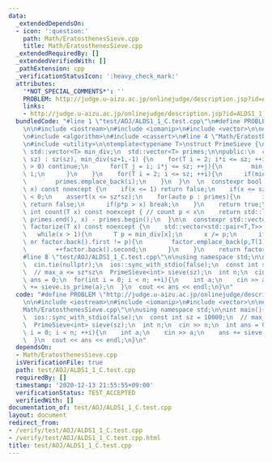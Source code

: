 ```yaml
---
data:
  _extendedDependsOn:
  - icon: ':question:'
    path: Math/EratosthenesSieve.cpp
    title: Math/EratosthenesSieve.cpp
  _extendedRequiredBy: []
  _extendedVerifiedWith: []
  _pathExtension: cpp
  _verificationStatusIcon: ':heavy_check_mark:'
  attributes:
    '*NOT_SPECIAL_COMMENTS*': ''
    PROBLEM: http://judge.u-aizu.ac.jp/onlinejudge/description.jsp?id=ALDS1_1_C&lang=ja
    links:
    - http://judge.u-aizu.ac.jp/onlinejudge/description.jsp?id=ALDS1_1_C&lang=ja
  bundledCode: "#line 1 \"test/AOJ/ALDS1_1_C.test.cpp\"\n#define PROBLEM \"http://judge.u-aizu.ac.jp/onlinejudge/description.jsp?id=ALDS1_1_C&lang=ja\"\
    \n\n#include <iostream>\n#include <iomanip>\n#include <vector>\n\n#line 1 \"Math/EratosthenesSieve.cpp\"\
    \n#include <algorithm>\n#include <cassert>\n#line 4 \"Math/EratosthenesSieve.cpp\"\
    \n#include <utility>\n\ntemplate<typename T>\nstruct PrimeSieve {\n  T sz;\n \
    \ std::vector<T> min_div;\n  std::vector<T> primes;\n\npublic:\n  constexpr PrimeSieve(T\
    \ sz) : sz(sz), min_div(sz+1,-1) {\n    for(T i = 2; i*i <= sz; ++i){\n      if(min_div[i]\
    \ > 0) continue;\n      for(T j = i; i*j <= sz; ++j){\n        min_div[i*j] =\
    \ i;\n      }\n    }\n    for(T i = 2; i <= sz; ++i){\n      if(min_div[i] < 0)\n\
    \        primes.emplace_back(i);\n    }\n  }\n  \n  constexpr bool is_prime(T\
    \ x) const noexcept {\n    if(x <= 1) return false;\n    if(x <= sz) return min_div[x]\
    \ < 0;\n    assert(x <= sz*sz);\n    for(auto p : primes){\n      if(x%p == 0)\
    \ return false;\n      if(p*p > x) break;\n    }\n    return true;\n  }\n\n  constexpr\
    \ int count(T x) const noexcept { // count p < x\n    return std::lower_bound(primes.begin(),\
    \ primes.end(), x) - primes.begin();\n  }\n\n  constexpr std::vector<std::pair<T,T>>\
    \ factorize(T x) const noexcept {\n    std::vector<std::pair<T,T>> factor;\n \
    \   while(x > 1){\n      T p = min_div[x];\n      x /= p;\n      if(factor.empty()\
    \ or factor.back().first != p){\n        factor.emplace_back(p,T(1));\n      }else{\n\
    \        ++factor.back().second;\n      }\n    }\n    return factor;\n  }\n};\n\
    #line 8 \"test/AOJ/ALDS1_1_C.test.cpp\"\n\nusing namespace std;\n\nint main(){\n\
    \  cin.tie(nullptr);\n  ios::sync_with_stdio(false);\n  const int sz = 10000;\n\
    \  // max_a <= sz*sz\n  PrimeSieve<int> sieve(sz);\n  int n;\n  cin >> n;\n  int\
    \ ans = 0;\n  for(int i = 0; i < n; ++i){\n    int a;\n    cin >> a;\n    ans\
    \ += sieve.is_prime(a);\n  }\n  cout << ans << endl;\n}\n"
  code: "#define PROBLEM \"http://judge.u-aizu.ac.jp/onlinejudge/description.jsp?id=ALDS1_1_C&lang=ja\"\
    \n\n#include <iostream>\n#include <iomanip>\n#include <vector>\n\n#include \"\
    Math/EratosthenesSieve.cpp\"\n\nusing namespace std;\n\nint main(){\n  cin.tie(nullptr);\n\
    \  ios::sync_with_stdio(false);\n  const int sz = 10000;\n  // max_a <= sz*sz\n\
    \  PrimeSieve<int> sieve(sz);\n  int n;\n  cin >> n;\n  int ans = 0;\n  for(int\
    \ i = 0; i < n; ++i){\n    int a;\n    cin >> a;\n    ans += sieve.is_prime(a);\n\
    \  }\n  cout << ans << endl;\n}\n"
  dependsOn:
  - Math/EratosthenesSieve.cpp
  isVerificationFile: true
  path: test/AOJ/ALDS1_1_C.test.cpp
  requiredBy: []
  timestamp: '2020-12-13 21:55:55+09:00'
  verificationStatus: TEST_ACCEPTED
  verifiedWith: []
documentation_of: test/AOJ/ALDS1_1_C.test.cpp
layout: document
redirect_from:
- /verify/test/AOJ/ALDS1_1_C.test.cpp
- /verify/test/AOJ/ALDS1_1_C.test.cpp.html
title: test/AOJ/ALDS1_1_C.test.cpp
---
```

